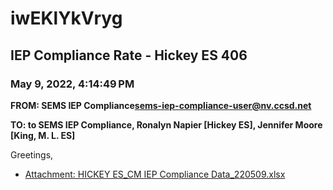 # iwEKlYkVryg
## IEP Compliance Rate - Hickey ES 406
### May 9, 2022, 4:14:49 PM
**FROM: SEMS IEP Compliance<sems-iep-compliance-user@nv.ccsd.net>**

**TO: to SEMS IEP Compliance, Ronalyn Napier [Hickey ES], Jennifer Moore [King, M. L. ES]**


Greetings,  





* [Attachment: HICKEY ES_CM IEP Compliance Data_220509.xlsx](iwEKlYkVryg-attachment-1.xlsx)
